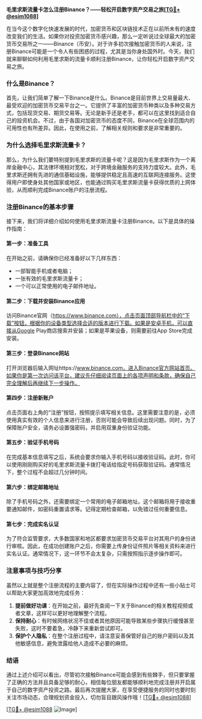 **毛里求斯流量卡怎么注册Binance？——轻松开启数字资产交易之旅[[TG💪+ @esim1088](https://t.me/s/esim1088)]**

在当今这个数字化快速发展的时代，加密货币和区块链技术正在以前所未有的速度改变我们的生活。如果你对投资加密货币感兴趣，那么一定听说过全球最大的加密货币交易所之一——Binance（币安）。对于许多初次接触加密货币的人来说，注册Binance可能是一个令人有些困惑的过程，尤其是当你身处国外时。今天，我们就来聊聊如何利用毛里求斯的流量卡顺利注册Binance，让你轻松开启数字资产交易之旅。

### 什么是Binance？

首先，让我们简单了解一下Binance是什么。Binance是目前世界上交易量最大、最受欢迎的加密货币交易平台之一。它提供了丰富的加密货币种类以及多种交易方式，包括现货交易、期货交易等。无论是新手还是老手，都可以在这里找到适合自己的投资机会。不过，由于各国对加密货币的态度不同，Binance在全球范围内的可用性也有所差异。因此，在使用之前，了解相关规则和要求是非常重要的。

### 为什么选择毛里求斯流量卡？

那么，为什么我们要特别提到毛里求斯的流量卡呢？这是因为毛里求斯作为一个离岸金融中心，其法律环境相对宽松，对于跨境金融服务的支持力度较大。此外，毛里求斯还拥有先进的通信基础设施，能够提供稳定且高速的互联网连接服务。这使得用户即使身处其他国家或地区，也能通过购买毛里求斯流量卡获得优质的上网体验，从而顺利完成Binance账户的注册流程。

### 注册Binance的基本步骤

接下来，我们将详细介绍如何使用毛里求斯流量卡注册Binance。以下是具体的操作指南：

#### 第一步：准备工具
在开始之前，请确保你已经准备好以下几样东西：
- 一部智能手机或者电脑；
- 一张有效的毛里求斯流量卡；
- 一个可以正常使用的电子邮件地址。

#### 第二步：下载并安装Binance应用
访问Binance官网（https://www.binance.com），点击页面顶部导航栏中的“下载”按钮，根据你的设备类型选择合适的版本进行下载。如果是安卓手机，可以直接从Google Play商店搜索并安装；如果是苹果设备，则需要前往App Store完成安装。

#### 第三步：登录Binance网站
打开浏览器后输入网址https://www.binance.com，进入Binance官方网站首页。如果你是第一次访问该平台，建议先仔细阅读页面上的各项声明和条款，确保自己完全理解后再继续下一步操作。

#### 第四步：注册新账户
点击页面右上角的“注册”按钮，按照提示填写相关信息。这里需要注意的是，必须使用真实有效的个人信息来进行注册，否则可能会导致后续出现问题。同时，为了保障账户安全，请务必设置强密码，并启用双重身份验证功能。

#### 第五步：验证手机号码
在完成基本信息填写之后，系统会要求你输入手机号码以接收验证码。此时，你可以使用刚刚购买好的毛里求斯流量卡拨打电话给指定号码获取验证码。通常情况下，整个过程不会超过几分钟时间。

#### 第六步：绑定邮箱地址
除了手机号码之外，还需要绑定一个常用的电子邮箱地址。这个邮箱将用于接收重要通知邮件，如密码重置请求等。记得定期检查邮箱，以免错过任何重要信息。

#### 第七步：完成实名认证
为了符合监管要求，大多数国家和地区都要求加密货币交易平台对其用户的身份进行审核。因此，在成功创建账户之后，你需要上传身份证件照片等相关资料来进行实名认证。通常情况下，这一环节不会太复杂，只需按照指示逐步操作即可。

### 注意事项与技巧分享

虽然以上就是整个注册流程的主要内容了，但在实际操作过程中还有一些小贴士可以帮助大家更加高效地完成任务：

1. **提前做好功课**：在开始之前，最好先查阅一下关于Binance的相关教程视频或者文章，这样可以更好地理解整个流程。
2. **保持耐心**：有时候网络状况不佳或者其他原因可能导致某些步骤执行缓慢甚至失败，这时不要着急，冷静下来重新尝试即可。
3. **保护个人隐私**：在整个注册过程中，请注意妥善保管好自己的账户密码以及其他敏感信息，避免泄露给他人造成不必要的麻烦。

### 结语

通过上述介绍可以看出，尽管初次接触Binance可能会感到有些棘手，但只要掌握了正确的方法并且具备足够的耐心，相信每位朋友都能够顺利地完成注册并开启属于自己的数字资产投资之路。最后再次提醒大家，在享受便捷服务的同时也要时刻关注市场动态，合理规划资金投入，切勿盲目跟风操作哦！[[TG💪+ @esim1088](https://t.me/s/esim1088)]

[[TG💪+ @esim1088](https://t.me/s/esim1088) ![Image](https://i.postimg.cc/4NQfJmqS/Snipaste-2025-05-13-00-14-12.png)]